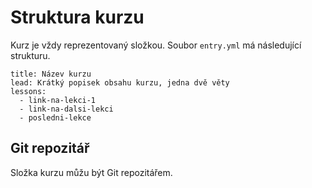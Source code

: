 # Struktura kurzu

Kurz je vždy reprezentovaný složkou. Soubor `entry.yml` má následující strukturu.

```
title: Název kurzu
lead: Krátký popisek obsahu kurzu, jedna dvě věty
lessons:
  - link-na-lekci-1
  - link-na-dalsi-lekci
  - posledni-lekce
```

## Git repozitář

Složka kurzu můžu být Git repozitářem. 